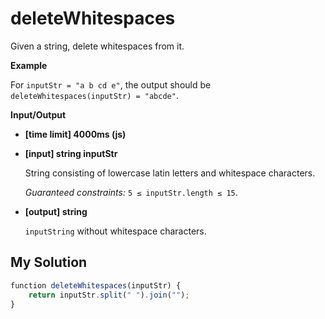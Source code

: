 # deleteWhitespaces
﻿Given a string, delete whitespaces from it.

**Example**

For `inputStr = "a b cd e"`, the output should be
`deleteWhitespaces(inputStr) = "abcde"`.

**Input/Output**

*   **[time limit] 4000ms (js)**

*   **[input] string inputStr**

    String consisting of lowercase latin letters and whitespace characters.

    _Guaranteed constraints:_
    `5 ≤ inputStr.length ≤ 15`.

*   **[output] string**

    `inputString` without whitespace characters.


## My Solution
```javascript
﻿function deleteWhitespaces(inputStr) {
    return inputStr.split(" ").join("");
}
​
```
